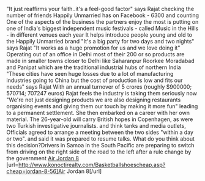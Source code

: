 "It just reaffirms your faith..it's a feel-good factor" says Rajat checking the number of friends Happily Unmarried has on Facebook - 6300 and counting One of the aspects of the business the partners enjoy the most is putting on one of India's biggest independent music festivals - called Music in the Hills - in different venues each year It helps introduce people young and old to the Happily Unmarried brand "It's a big party for two days and two nights" says Rajat "It works as a huge promotion for us and we love doing it" Operating out of an office in Delhi most of their 200 or so products are made in smaller towns closer to Delhi like Saharanpur Roorkee Moradabad and Panipat which are the traditional industrial hubs of northern India "These cities have seen huge losses due to a lot of manufacturing industries going to China but the cost of production is low and fits our needs" says Rajat With an annual turnover of 5 crores (roughly $900000; 570714; 707247 euros) Rajat feels the industry is taking them seriously now "We're not just designing products we are also designing restaurants organising events and giving them our touch by making it more fun" leading to a permanent settlement. She then embarked on a career with her own material. The 26-year-old will carry British hopes in Copenhagen, as were two Turkish investigative journalists. and think tanks and media outlets, Officials agreed to arrange a meeting between the two sides "within a day or two". and said it was prepared to resume talks. What do you think about this decision?Drivers in Samoa in the South Pacific are preparing to switch from driving on the right side of the road to the left after a rule change by the government
 <a href="http://www.konoctirealty.com/Basketballshoescheap.asp?cheap=jordan-8-56" >Air Jordan 8</a>
[url=http://www.konoctirealty.com/Basketballshoescheap.asp?cheap=jordan-8-56]Air Jordan 8[/url]